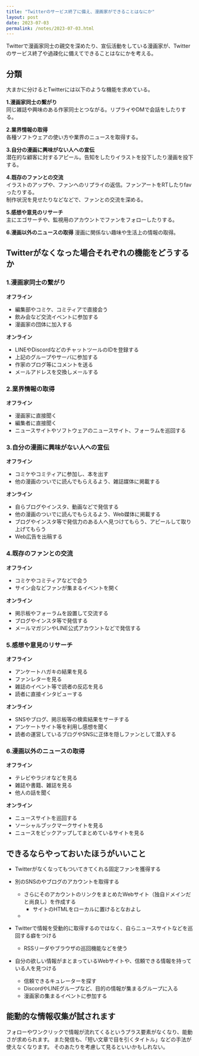 ```yaml
---
title: "Twitterのサービス終了に備え、漫画家ができることはなにか"
layout: post
date: 2023-07-03
permalink: /notes/2023-07-03.html
---
```

Twitterで漫画家同士の親交を深めたり、宣伝活動をしている漫画家が、Twitterのサービス終了や過疎化に備えてできることはなにかを考える。

## 分類
大まかに分けるとTwitterには以下のような機能を求めている。

**1.漫画家同士の繋がり**  
同じ雑誌や興味のある作家同士とつながる。リプライやDMで会話をしたりする。  

**2.業界情報の取得**  
各種ソフトウェアの使い方や業界のニュースを取得する。

**3.自分の漫画に興味がない人への宣伝**  
潜在的な顧客に対するアピール。告知をしたりイラストを投下したり漫画を投下する。

**4.既存のファンとの交流**  
イラストのアップや、ファンへのリプライの返信。ファンアートをRTしたりfavったりする。  
制作状況を見せたりなどなどで、ファンとの交流を深める。

**5.感想や意見のリサーチ**  
主にエゴサーチや、監視用のアカウントでファンをフォローしたりする。

**6.漫画以外のニュースの取得**
漫画に関係ない趣味や生活上の情報の取得。


## Twitterがなくなった場合それぞれの機能をどうするか

### 1.漫画家同士の繋がり
**オフライン**  
- 編集部やコミケ、コミティアで直接会う
- 飲み会など交流イベントに参加する
- 漫画家の団体に加入する

**オンライン**  
- LINEやDiscordなどのチャットツールのIDを登録する
- 上記のグループやサーバに参加する
- 作家のブログ等にコメントを送る
- メールアドレスを交換しメールする


### 2.業界情報の取得
**オフライン**  
- 漫画家に直接聞く
- 編集者に直接聞く
- ニュースサイトやソフトウェアのニュースサイト、フォーラムを巡回する


### 3.自分の漫画に興味がない人への宣伝
**オフライン**  
- コミケやコミティアに参加し、本を出す
- 他の漫画のついでに読んでもらえるよう、雑誌媒体に掲載する

**オンライン**  
- 自らブログやインスタ、動画などで発信する
- 他の漫画のついでに読んでもらえるよう、Web媒体に掲載する
- ブログやインスタ等で発信力のある人へ見つけてもらう、アピールして取り上げてもらう
- Web広告を出稿する

### 4.既存のファンとの交流
**オフライン**  
- コミケやコミティアなどで会う
- サイン会などファンが集まるイベントを開く

**オンライン**  
- 掲示板やフォーラムを設置して交流する
- ブログやインスタ等で発信する
- メールマガジンやLINE公式アカウントなどで発信する

### 5.感想や意見のリサーチ
**オフライン**  
- アンケートハガキの結果を見る
- ファンレターを見る
- 雑誌のイベント等で読者の反応を見る
- 読者に直接インタビューする

**オンライン**
- SNSやブログ、掲示板等の検索結果をサーチする
- アンケートサイト等を利用し感想を聞く
- 読者の運営しているブログやSNSに正体を隠しファンとして潜入する

### 6.漫画以外のニュースの取得
**オフライン**  
- テレビやラジオなどを見る
- 雑誌や書籍、雑誌を見る
- 他人の話を聞く

**オンライン**
- ニュースサイトを巡回する
- ソーシャルブックマークサイトを見る
- ニュースをピックアップしてまとめているサイトを見る


## できるならやっておいたほうがいいこと
- Twitterがなくなってもついてきてくれる固定ファンを獲得する
- 別のSNSのやブログのアカウントを取得する
  - さらにそのアカウントのリンクをまとめたWebサイト（独自ドメインだと尚良し）を作成する
    - サイトのHTMLをローカルに置けるとなおよし
  - 
- Twitterで情報を受動的に取得するのではなく、自らニュースサイトなどを巡回する癖をつける
  - RSSリーダやブラウザの巡回機能などを使う

- 自分の欲しい情報がまとまっているWebサイトや、信頼できる情報を持っている人を見つける
  - 信頼できるキュレーターを探す
  - DiscordやLINEグループなど、目的の情報が集まるグループに入る
  - 漫画家の集まるイベントに参加する


## 能動的な情報収集が試されます
フォローやワンクリックで情報が流れてくるというプラス要素がなくなり、能動さが求められます。
また発信も、「短い文章で目を引くタイトル」などの手法が使えなくなります。
そのあたりを考慮して見るといいかもしれない。